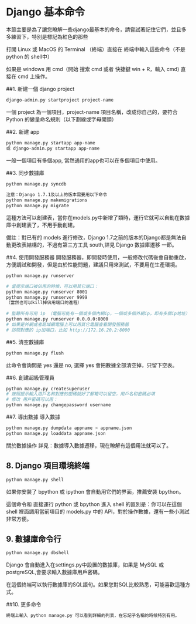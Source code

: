 # Django 基本命令


本節主要是為了讓您瞭解一些django最基本的命令，請嘗試著記住它們，並且多多練習下，特別是標記為紅色的那些

打開 Linux 或 MacOS 的 Terminal （終端）直接在 終端中輸入這些命令（不是 python 的 shell中）

如果是 windows 用 cmd（開始 搜索 cmd 或者 快捷鍵 win + R，輸入 cmd) 直接在 cmd 上操作。


##1. 新建一個 django project

```sh
django-admin.py startproject project-name
```

一個 project 為一個項目，project-name 項目名稱，改成你自己的，要符合Python 的變量命名規則（以下劃線或字母開頭）

##2. 新建 app
```sh
python manage.py startapp app-name
或 django-admin.py startapp app-name
```

一般一個項目有多個app, 當然通用的app也可以在多個項目中使用。

##3. 同步數據庫
```sh
python manage.py syncdb
 
注意：Django 1.7.1及以上的版本需要用以下命令
python manage.py makemigrations
python manage.py migrate
```

這種方法可以創建表，當你在models.py中新增了類時，運行它就可以自動在數據庫中創建表了，不用手動創建。

備註：對已有的 models 進行修改，Django 1.7之前的版本的Django都是無法自動更改表結構的，不過有第三方工具 south,詳見 Django 數據庫遷移 一節。

##4. 使用開發服務器
開發服務器，即開發時使用，一般修改代碼後會自動重啟，方便調試和開發，但是由於性能問題，建議只用來測試，不要用在生產環境。

```sh
python manage.py runserver

# 當提示端口被佔用的時候，可以用其它端口：
python manage.py runserver 8001
python manage.py runserver 9999
（當然也可以kill掉佔用端口的進程）
 
# 監聽所有可用 ip （電腦可能有一個或多個內網ip，一個或多個外網ip，即有多個ip地址）
python manage.py runserver 0.0.0.0:8000
# 如果是外網或者局域網電腦上可以用其它電腦查看開發服務器
# 訪問對應的 ip加端口，比如 http://172.16.20.2:8000
```

##5. 清空數據庫
```sh
python manage.py flush
```

此命令會詢問是 yes 還是 no, 選擇 yes 會把數據全部清空掉，只留下空表。

##6. 創建超級管理員
```sh
python manage.py createsuperuser
# 按照提示輸入用戶名和對應的密碼就好了郵箱可以留空，用戶名和密碼必填
# 修改 用戶密碼可以用：
python manage.py changepassword username
```
##7. 導出數據 導入數據

```sh
python manage.py dumpdata appname > appname.json
python manage.py loaddata appname.json
```

關於數據操作 詳見：數據導入數據遷移，現在瞭解有這個用法就可以了。

## 8. Django 項目環境終端
```sh
python manage.py shell
```

如果你安裝了 bpython 或 ipython 會自動用它們的界面，推薦安裝 bpython。

這個命令和 直接運行 python 或 bpython 進入 shell 的區別是：你可以在這個 shell 裡面調用當前項目的 models.py 中的 API，對於操作數據，還有一些小測試非常方便。

## 9. 數據庫命令行

```sh
python manage.py dbshell
```

Django 會自動進入在settings.py中設置的數據庫，如果是 MySQL 或 postgreSQL,會要求輸入數據庫用戶密碼。

在這個終端可以執行數據庫的SQL語句。如果您對SQL比較熟悉，可能喜歡這種方式。

##10. 更多命令

```sh
終端上輸入 python manage.py 可以看到詳細的列表，在忘記子名稱的時候特別有用。
```

